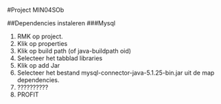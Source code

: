 #Project MIN04SOb

##Dependencies instaleren
###Mysql
1. RMK op project.
2. Klik op properties
3. Klik op build path (of java-buildpath oid)
4. Selecteer het tabblad libraries
5. Klik op add Jar
6. Selecteer het bestand mysql-connector-java-5.1.25-bin.jar uit de map dependencies.
7. ??????????
8. PROFIT

